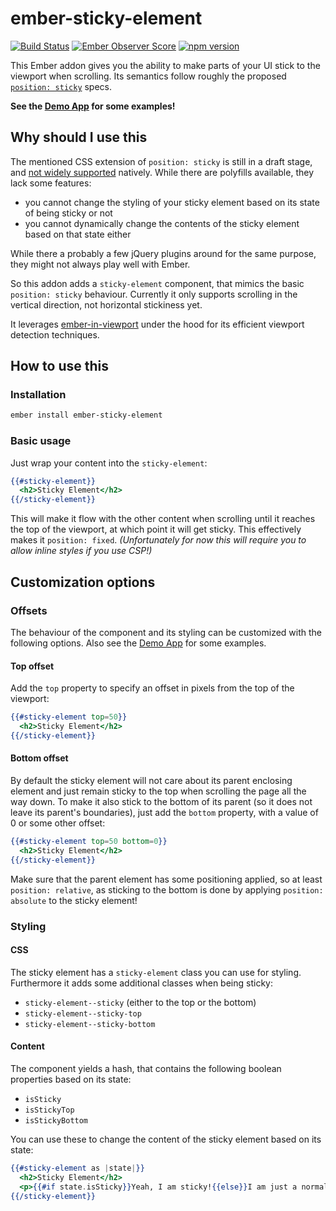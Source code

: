 # ember-sticky-element

[![Build Status](https://travis-ci.org/kaliber5/ember-sticky-element.svg?branch=master)](https://travis-ci.org/kaliber5/ember-sticky-element)
[![Ember Observer Score](https://emberobserver.com/badges/ember-sticky-element.svg)](https://emberobserver.com/addons/ember-sticky-element)
[![npm version](https://badge.fury.io/js/ember-sticky-element.svg)](https://badge.fury.io/js/ember-sticky-element)


This Ember addon gives you the ability to make parts of your UI stick to the viewport when scrolling. 
Its semantics follow roughly the proposed [`position: sticky`](https://drafts.csswg.org/css-position/#sticky-pos) specs.

**See the [Demo App](https://kaliber5.github.io/ember-sticky-element/) for some examples!**

## Why should I use this

The mentioned CSS extension of `position: sticky` is still in a draft stage, and 
[not widely supported](http://caniuse.com/#feat=css-sticky) natively. While there are polyfills available, they lack
some features:
* you cannot change the styling of your sticky element based on its state of being sticky or not
* you cannot dynamically change the contents of the sticky element based on that state either

While there a probably a few jQuery plugins around for the same purpose, they might not always play well with Ember. 

So this addon adds a `sticky-element` component, that mimics the basic `position: sticky` behaviour.
Currently it only supports scrolling in the vertical direction, not horizontal stickiness yet. 

It leverages [ember-in-viewport](https://github.com/DockYard/ember-in-viewport) under the hood for its efficient 
viewport detection techniques.

## How to use this

### Installation

```bash
ember install ember-sticky-element
```

### Basic usage

Just wrap your content into the `sticky-element`:

```hbs
{{#sticky-element}}
  <h2>Sticky Element</h2>
{{/sticky-element}}
```

This will make it flow with the other content when scrolling until it reaches the top of the viewport, at which point
it will get sticky. This effectively makes it `position: fixed`. *(Unfortunately for now this will require you to allow
inline styles if you use CSP!)*

## Customization options

### Offsets

The behaviour of the component and its styling can be customized with the following options. Also see the [Demo App](https://kaliber5.github.io/ember-sticky-element/) for some examples.

#### Top offset

Add the `top` property to specify an offset in pixels from the top of the viewport:

```hbs
{{#sticky-element top=50}}
  <h2>Sticky Element</h2>
{{/sticky-element}}
```

#### Bottom offset

By default the sticky element will not care about its parent enclosing element and just remain sticky to the top when 
scrolling the page all the way down. To make it also stick to the bottom of its parent (so it does not leave its parent's
boundaries), just add the `bottom` property, with a value of 0 or some other offset:

```hbs
{{#sticky-element top=50 bottom=0}}
  <h2>Sticky Element</h2>
{{/sticky-element}}
```

Make sure that the parent element has some positioning applied, so at least `position: relative`, as sticking to the 
bottom is done by applying `position: absolute` to the sticky element!


### Styling

#### CSS

The sticky element has a `sticky-element` class you can use for styling. Furthermore it adds some additional classes
when being sticky:
* `sticky-element--sticky` (either to the top or the bottom)
* `sticky-element--sticky-top`
* `sticky-element--sticky-bottom`

#### Content

The component yields a hash, that contains the following boolean properties based on its state:
* `isSticky`
* `isStickyTop`
* `isStickyBottom`

You can use these to change the content of the sticky element based on its state:

```hbs
{{#sticky-element as |state|}}
  <h2>Sticky Element</h2>
  <p>{{#if state.isSticky}}Yeah, I am sticky!{{else}}I am just a normal element.{{/if}}</p>
{{/sticky-element}}
```
